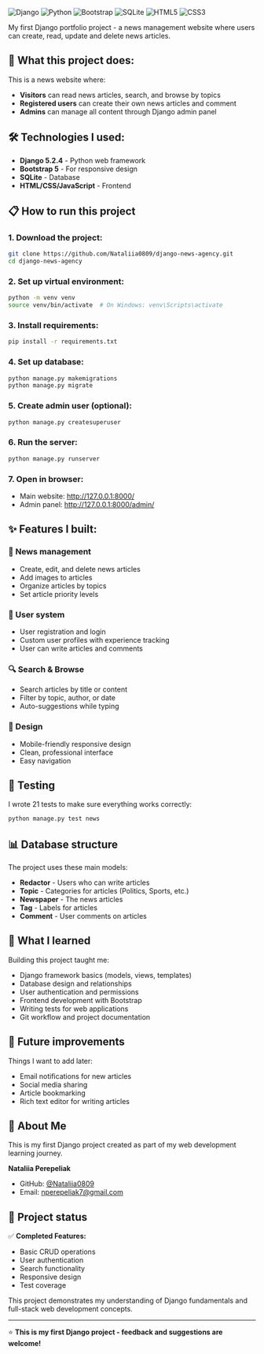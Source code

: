 ![Django](https://img.shields.io/badge/django-%23092E20.svg?style=for-the-badge&logo=django&logoColor=white)
![Python](https://img.shields.io/badge/python-3670A0?style=for-the-badge&logo=python&logoColor=ffdd54)
![Bootstrap](https://img.shields.io/badge/bootstrap-%23563D7C.svg?style=for-the-badge&logo=bootstrap&logoColor=white)
![SQLite](https://img.shields.io/badge/sqlite-%2307405e.svg?style=for-the-badge&logo=sqlite&logoColor=white)
![HTML5](https://img.shields.io/badge/html5-%23E34F26.svg?style=for-the-badge&logo=html5&logoColor=white)
![CSS3](https://img.shields.io/badge/css3-%231572B6.svg?style=for-the-badge&logo=css3&logoColor=white)


My first Django portfolio project - a news management website where users can create, read, update and delete news articles.

## 🚀 What this project does:

This is a news website where:
- **Visitors** can read news articles, search, and browse by topics
- **Registered users** can create their own news articles and comment
- **Admins** can manage all content through Django admin panel

## 🛠️ Technologies I used:

- **Django 5.2.4** - Python web framework
- **Bootstrap 5** - For responsive design
- **SQLite** - Database
- **HTML/CSS/JavaScript** - Frontend

## 📋 How to run this project

### 1. Download the project:
```bash
git clone https://github.com/Nataliia0809/django-news-agency.git
cd django-news-agency
```

### 2. Set up virtual environment:
```bash
python -m venv venv
source venv/bin/activate  # On Windows: venv\Scripts\activate
```

### 3. Install requirements:
```bash
pip install -r requirements.txt
```

### 4. Set up database:
```bash
python manage.py makemigrations
python manage.py migrate
```

### 5. Create admin user (optional):
```bash
python manage.py createsuperuser
```

### 6. Run the server:
```bash
python manage.py runserver
```

### 7. Open in browser:
- Main website: http://127.0.0.1:8000/
- Admin panel: http://127.0.0.1:8000/admin/

## ✨ Features I built:

### 📰 News management
- Create, edit, and delete news articles
- Add images to articles
- Organize articles by topics
- Set article priority levels

### 👤 User system
- User registration and login
- Custom user profiles with experience tracking
- User can write articles and comments

### 🔍 Search & Browse
- Search articles by title or content
- Filter by topic, author, or date
- Auto-suggestions while typing

### 🎨 Design
- Mobile-friendly responsive design
- Clean, professional interface
- Easy navigation

## 🧪 Testing

I wrote 21 tests to make sure everything works correctly:
```bash
python manage.py test news
```

## 📊 Database structure

The project uses these main models:
- **Redactor** - Users who can write articles
- **Topic** - Categories for articles (Politics, Sports, etc.)
- **Newspaper** - The news articles
- **Tag** - Labels for articles
- **Comment** - User comments on articles

## 🎯 What I learned

Building this project taught me:
- Django framework basics (models, views, templates)
- Database design and relationships
- User authentication and permissions
- Frontend development with Bootstrap
- Writing tests for web applications
- Git workflow and project documentation

## 🚀 Future improvements

Things I want to add later:
- Email notifications for new articles
- Social media sharing
- Article bookmarking
- Rich text editor for writing articles

## 👤 About Me

This is my first Django project created as part of my web development learning journey. 

**Nataliia Perepeliak**
- GitHub: [@Nataliia0809](https://github.com/Nataliia0809)
- Email: nperepeliak7@gmail.com

## 📝 Project status

✅ **Completed Features:**
- Basic CRUD operations
- User authentication
- Search functionality
- Responsive design
- Test coverage

This project demonstrates my understanding of Django fundamentals and full-stack web development concepts.

---

⭐ **This is my first Django project - feedback and suggestions are welcome!**